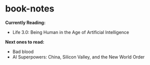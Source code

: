 # book-notes

<b> Currently Reading: </b>
<ul>
  <li>Life 3.0: Being Human in the Age of Artificial Intelligence</li>
</ul>

<b> Next ones to read: </b>
<ul>
  <li>Bad blood</li>
  <li> AI Superpowers: China, Silicon Valley, and the New World Order </li>
</ul>
